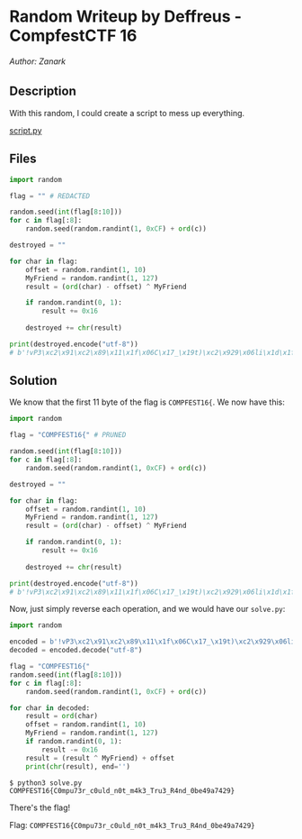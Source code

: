 # Random Writeup by Deffreus - CompfestCTF 16

###### Author: Zanark

## Description

With this random, I could create a script to mess up everything.

[script.py](https://ctf.compfest.id/files/f4b5df8636cb5b269e16915795a069cb/script.py?token=eyJ1c2VyX2lkIjo3MiwidGVhbV9pZCI6MzA3LCJmaWxlX2lkIjo0MX0.Zq7XMA.iUM9jk4pnUkpY4al4ZYv7HgA3Ik)

## Files

```script.py
import random

flag = "" # REDACTED

random.seed(int(flag[8:10]))
for c in flag[:8]:
    random.seed(random.randint(1, 0xCF) + ord(c))

destroyed = ""

for char in flag:
    offset = random.randint(1, 10)
    MyFriend = random.randint(1, 127)
    result = (ord(char) - offset) ^ MyFriend

    if random.randint(0, 1):
        result += 0x16
    
    destroyed += chr(result)

print(destroyed.encode("utf-8"))
# b'!vP3\xc2\x91\xc2\x89\x11\x1f\x06C\x17_\x19t)\xc2\x929\x06li\x1d\x1f\xc2\x88*\x19E+4E\x16\x07v1S$\x1a c\x1flcr4> 3vlt\xc2\x85Yj-$0 '
```

## Solution

We know that the first 11 byte of the flag is `COMPFEST16{`.
We now have this:

```script.py
import random

flag = "COMPFEST16{" # PRUNED

random.seed(int(flag[8:10]))
for c in flag[:8]:
    random.seed(random.randint(1, 0xCF) + ord(c))

destroyed = ""

for char in flag:
    offset = random.randint(1, 10)
    MyFriend = random.randint(1, 127)
    result = (ord(char) - offset) ^ MyFriend

    if random.randint(0, 1):
        result += 0x16
    
    destroyed += chr(result)

print(destroyed.encode("utf-8"))
# b'!vP3\xc2\x91\xc2\x89\x11\x1f\x06C\x17_\x19t)\xc2\x929\x06li\x1d\x1f\xc2\x88*\x19E+4E\x16\x07v1S$\x1a c\x1flcr4> 3vlt\xc2\x85Yj-$0 '
```

Now, just simply reverse each operation, and we would have our `solve.py`:

```solve.py
import random

encoded = b'!vP3\xc2\x91\xc2\x89\x11\x1f\x06C\x17_\x19t)\xc2\x929\x06li\x1d\x1f\xc2\x88*\x19E+4E\x16\x07v1S$\x1a c\x1flcr4> 3vlt\xc2\x85Yj-$0 '
decoded = encoded.decode("utf-8")

flag = "COMPFEST16{"
random.seed(int(flag[8:10]))
for c in flag[:8]:
    random.seed(random.randint(1, 0xCF) + ord(c))

for char in decoded:
    result = ord(char)
    offset = random.randint(1, 10)
    MyFriend = random.randint(1, 127)
    if random.randint(0, 1):
        result -= 0x16
    result = (result ^ MyFriend) + offset
    print(chr(result), end='')
```

```
$ python3 solve.py
COMPFEST16{C0mpu73r_c0uld_n0t_m4k3_Tru3_R4nd_0be49a7429}
```

There's the flag!

Flag: `COMPFEST16{C0mpu73r_c0uld_n0t_m4k3_Tru3_R4nd_0be49a7429}`
